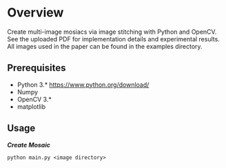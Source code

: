 # Overview
Create multi-image mosiacs via image stitching with Python and OpenCV. See the uploaded PDF for implementation details and experimental results. All images used in the paper can be found in the examples directory.

## Prerequisites
* Python 3.* https://www.python.org/download/
* Numpy
* OpenCV 3.*
* matplotlib

## Usage

***Create Mosaic***

	python main.py <image directory>

